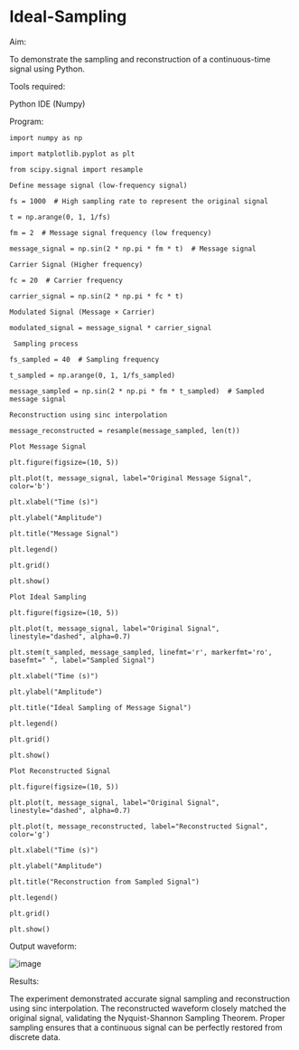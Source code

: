 # Ideal-Sampling
Aim:

  To demonstrate the sampling and reconstruction of a continuous-time signal using Python.

Tools required:

   Python IDE (Numpy)

Program:

    import numpy as np
    
    import matplotlib.pyplot as plt
    
    from scipy.signal import resample
    
    Define message signal (low-frequency signal)
    
    fs = 1000  # High sampling rate to represent the original signal
    
    t = np.arange(0, 1, 1/fs)
    
    fm = 2  # Message signal frequency (low frequency)
    
    message_signal = np.sin(2 * np.pi * fm * t)  # Message signal
    
    Carrier Signal (Higher frequency)
    
    fc = 20  # Carrier frequency
    
    carrier_signal = np.sin(2 * np.pi * fc * t)
    
    Modulated Signal (Message × Carrier)
    
    modulated_signal = message_signal * carrier_signal
    
     Sampling process
     
    fs_sampled = 40  # Sampling frequency
    
    t_sampled = np.arange(0, 1, 1/fs_sampled)
    
    message_sampled = np.sin(2 * np.pi * fm * t_sampled)  # Sampled message signal
    
    Reconstruction using sinc interpolation
    
    message_reconstructed = resample(message_sampled, len(t))
    
    Plot Message Signal

    plt.figure(figsize=(10, 5))
    
    plt.plot(t, message_signal, label="Original Message Signal", color='b')
    
    plt.xlabel("Time (s)")
    
    plt.ylabel("Amplitude")
    
    plt.title("Message Signal")
    
    plt.legend()
    
    plt.grid()
    
    plt.show()

    Plot Ideal Sampling
    
    plt.figure(figsize=(10, 5))
    
    plt.plot(t, message_signal, label="Original Signal", linestyle="dashed", alpha=0.7)
    
    plt.stem(t_sampled, message_sampled, linefmt='r', markerfmt='ro', basefmt=" ", label="Sampled Signal")
    
    plt.xlabel("Time (s)")
    
    plt.ylabel("Amplitude")
    
    plt.title("Ideal Sampling of Message Signal")
    
    plt.legend()
    
    plt.grid()
    
    plt.show()
    
    Plot Reconstructed Signal
    
    plt.figure(figsize=(10, 5))
    
    plt.plot(t, message_signal, label="Original Signal", linestyle="dashed", alpha=0.7)
    
    plt.plot(t, message_reconstructed, label="Reconstructed Signal", color='g')
    
    plt.xlabel("Time (s)")
    
    plt.ylabel("Amplitude")
    
    plt.title("Reconstruction from Sampled Signal")
    
    plt.legend()
    
    plt.grid()
    
    plt.show()

Output waveform:

  ![image](https://github.com/user-attachments/assets/5372089f-0b13-4693-88a0-3e9994adec24)


Results:

  The experiment demonstrated accurate signal sampling and reconstruction using sinc interpolation. The reconstructed waveform closely matched the original signal, validating the Nyquist-Shannon Sampling Theorem. Proper sampling ensures that a continuous signal can be perfectly restored from discrete data.    

    

